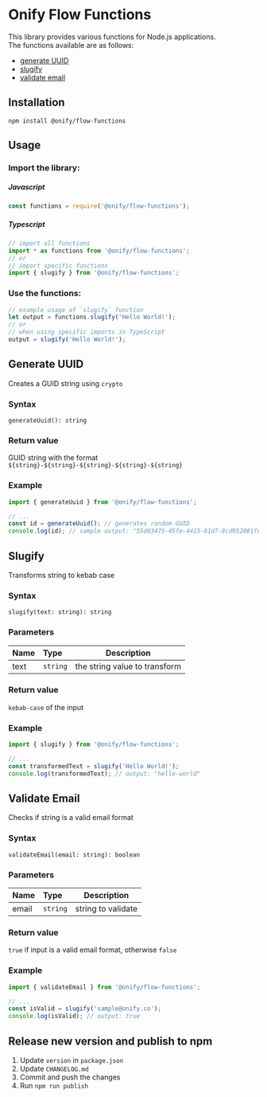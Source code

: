 # Onify Flow Functions

This library provides various functions for Node.js applications.\
The functions available are as follows:

- [generate UUID](#generate-uuid)
- [slugify](#slugify)
- [validate email](#validate-email)

## Installation

```
npm install @onify/flow-functions
```

## Usage

### Import the library:

##### Javascript

```js
const functions = require('@onify/flow-functions');
```

##### Typescript

```ts
// import all functions
import * as functions from '@onify/flow-functions';
// or
// import specific functions
import { slugify } from '@onify/flow-functions';
```

### Use the functions:

```ts
// example usage of `slugify` function
let output = functions.slugify('Hello World!');
// or
// when using specific imports in TypeScript
output = slugify('Hello World!');
```

## Generate UUID

Creates a GUID string using `crypto`

### Syntax

```
generateUuid(): string
```

### Return value

GUID string with the format `${string}-${string}-${string}-${string}-${string}`

### Example

```ts
import { generateUuid } from '@onify/flow-functions';

// ...
const id = generateUuid(); // generates random GUID
console.log(id); // sample output: "55d03475-45fe-4415-81d7-8cd052081fe1"
```

## Slugify

Transforms string to kebab case

### Syntax

```
slugify(text: string): string
```

### Parameters

| Name | Type     | Description                   |
| :--- | :------- | ----------------------------- |
| text | `string` | the string value to transform |

### Return value

`kebab-case` of the input

### Example

```ts
import { slugify } from '@onify/flow-functions';

// ...
const transformedText = slugify('Hello World!');
console.log(transformedText); // output: "hello-world"
```

## Validate Email

Checks if string is a valid email format

### Syntax

```
validateEmail(email: string): boolean
```

### Parameters

| Name  | Type     | Description        |
| :---- | :------- | ------------------ |
| email | `string` | string to validate |

### Return value

`true` if input is a valid email format, otherwise `false`

### Example

```ts
import { validateEmail } from '@onify/flow-functions';

// ...
const isValid = slugify('sample@onify.co');
console.log(isValid); // output: true
```

## Release new version and publish to npm

1. Update `version` in `package.json`
2. Update `CHANGELOG.md`
3. Commit and push the changes
4. Run `npm run publish`
